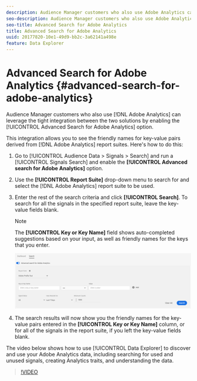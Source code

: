 ```yaml
---
description: Audience Manager customers who also use Adobe Analytics can leverage the tight integration between the two solutions by enabling the Advanced Search for Adobe Analytics option.
seo-description: Audience Manager customers who also use Adobe Analytics can leverage the tight integration between the two solutions by enabling the Advanced Search for Adobe Analytics option.
seo-title: Advanced Search for Adobe Analytics
title: Advanced Search for Adobe Analytics
uuid: 20177820-10e1-49d9-bb2c-3a62141a498e
feature: Data Explorer
---
```


# Advanced Search for Adobe Analytics {#advanced-search-for-adobe-analytics}

Audience Manager customers who also use [!DNL Adobe Analytics] can leverage the tight integration between the two solutions by enabling the [!UICONTROL Advanced Search for Adobe Analytics] option.

This integration allows you to see the friendly names for key-value pairs derived from [!DNL Adobe Analytics] report suites. Here's how to do this:

1. Go to [!UICONTROL Audience Data > Signals > Search] and run a [!UICONTROL Signals Search] and enable the **[!UICONTROL Advanced search for Adobe Analytics]** option.
1. Use the **[!UICONTROL Report Suite]** drop-down menu to search for and select the [!DNL Adobe Analytics] report suite to be used.
1. Enter the rest of the search criteria and click **[!UICONTROL Search]**. To search for all the signals in the specified report suite, leave the key-value fields blank.
   >[!NOTE]
   >
   >The **[!UICONTROL Key or Key Name]** field shows auto-completed suggestions based on your input, as well as friendly names for the keys that you enter.

   ![](assets/signals-search-analytics.png)
1. The search results will now show you the friendly names for the key-value pairs entered in the **[!UICONTROL Key or Key Name]** column, or for all of the signals in the report suite, if you left the key-value fields blank.

The video below shows how to use [!UICONTROL Data Explorer] to discover and use your Adobe Analytics data, including searching for used and unused signals, creating Analytics traits, and understanding the data.

>[!VIDEO](https://video.tv.adobe.com/v/25150)
